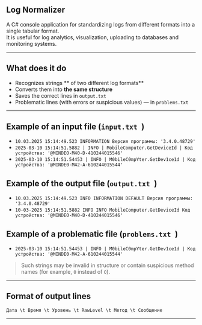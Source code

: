##    Log Normalizer

A C# console application for standardizing logs from different formats into a single tabular format.  
It is useful for log analytics, visualization, uploading to databases and monitoring systems.

---

## What does it do

- Recognizes strings ** of two different log formats**
- Converts them into **the same structure**
- Saves the correct lines in `output.txt `
- Problematic lines (with errors or suspicious values) — in `problems.txt `

---

## Example of an input file (`input.txt `)

- `10.03.2025 15:14:49.523 INFORMATION Версия программы: '3.4.0.48729'`
- `2025-03-10 15:14:51.5882 | INFO | MobileComputer.GetDeviceId | Код устройства: '@MINDEO-M40-D-410244015546'`
- `2025-03-10 15:14:51.54453 | INFO | M0bileC0mpYter.GetDev1ce1d | Код устройства: '@MINDE0-M42-A-610244015544'`

## Example of the output file (`output.txt `)

- `10.03.2025 15:14:49.523 INFO INFORMATION DEFAULT Версия программы: '3.4.0.48729'`
- `10-03-2025 15:14:51.5882 INFO INFO MobileComputer.GetDeviceId Код устройства: '@MINDEO-M40-D-410244015546'`

## Example of a problematic file (`problems.txt `)

- `2025-03-10 15:14:51.54453 | INFO | M0bileC0mpYter.GetDev1ce1d | Код устройства: '@MINDE0-M42-A-610244015544'`

> Such strings may be invalid in structure or contain suspicious method names (for example, `0` instead of `O`).

---

## Format of output lines

`Дата \t Время \t Уровень \t RawLevel \t Метод \t Сообщение`

---

